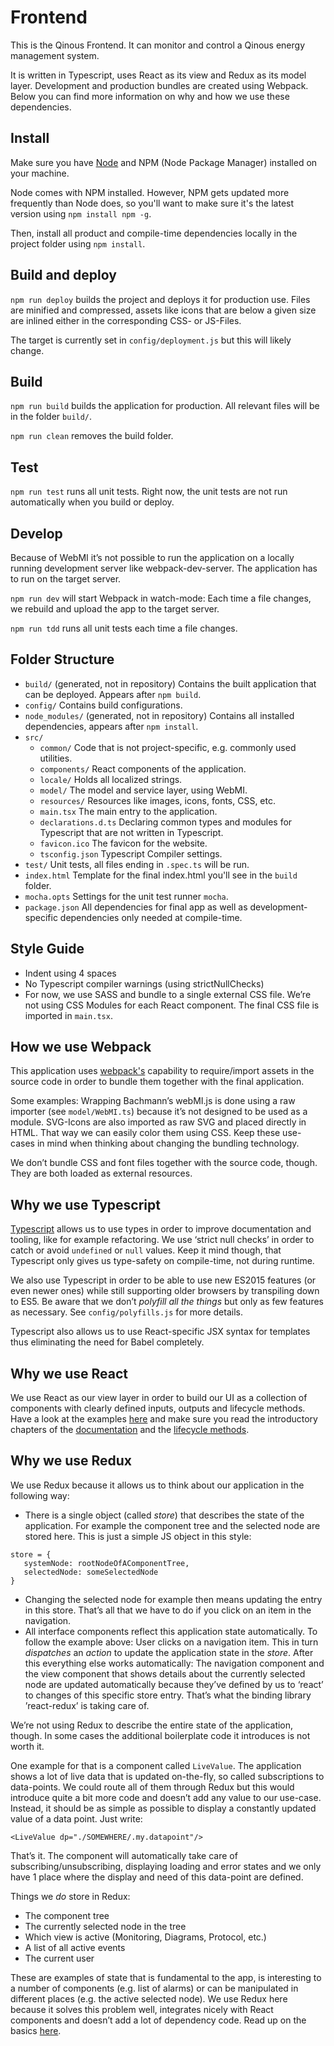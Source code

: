 # Frontend

This is the Qinous Frontend. It can monitor and control a Qinous energy management system.

It is written in Typescript, uses React as its view and Redux as its model layer. Development and production bundles are created using Webpack. Below you can find more information on why and how we use these dependencies.

## Install

Make sure you have [Node](https://nodejs.org/en/) and NPM (Node Package Manager) installed on your machine. 

Node comes with NPM installed. However, NPM gets updated more frequently than Node does, so you'll want to make sure it's the latest version using `npm install npm -g`.

Then, install all product and compile-time dependencies locally in the project folder using `npm install`.

## Build and deploy

`npm run deploy` builds the project and deploys it for production use. Files are minified and compressed, assets like icons that are below a given size are inlined either in the corresponding CSS- or JS-Files.

The target is currently set in `config/deployment.js` but this will likely change.

## Build

`npm run build` builds the application for production. All relevant files will be in the folder `build/`.

`npm run clean` removes the build folder.

## Test

`npm run test` runs all unit tests. Right now, the unit tests are not run automatically when you build or deploy.

## Develop

Because of WebMI it’s not possible to run the application on a locally running development server like webpack-dev-server. The application has to run on the target server.

`npm run dev` will start Webpack in watch-mode: Each time a file changes, we rebuild and upload the app to the target server.

`npm run tdd` runs all unit tests each time a file changes.

## Folder Structure

- `build/` (generated, not in repository) Contains the built application that can be deployed. Appears after `npm build`.
- `config/` Contains build configurations.
- `node_modules/` (generated, not in repository) Contains all installed dependencies, appears after `npm install`.
- `src/`
    - `common/` Code that is not project-specific, e.g. commonly used utilities.
    - `components/` React components of the application.
    - `locale/` Holds all localized strings.
    - `model/` The model and service layer, using WebMI.
    - `resources/` Resources like images, icons, fonts, CSS, etc.
    - `main.tsx` The main entry to the application.
    - `declarations.d.ts` Declaring common types and modules for Typescript that are not written in Typescript.
    - `favicon.ico` The favicon for the website.
    - `tsconfig.json` Typescript Compiler settings.
- `test/` Unit tests, all files ending in `.spec.ts` will be run.
- `index.html` Template for the final index.html you'll see in the `build` folder.
- `mocha.opts` Settings for the unit test runner `mocha`.
- `package.json` All dependencies for final app as well as development-specific dependencies only needed at compile-time.

## Style Guide

- Indent using 4 spaces
- No Typescript compiler warnings (using strictNullChecks)
- For now, we use SASS and bundle to a single external CSS file. We’re not using CSS Modules for each React component. The final CSS file is imported in `main.tsx`.

## How we use Webpack

This application uses [webpack's](https://github.com/webpack/webpack) capability to require/import assets in the source code in order to bundle them together with the final application. 

Some examples: Wrapping Bachmann’s webMI.js is done using a raw importer (see `model/WebMI.ts`) because it’s not designed to be used as a module. SVG-Icons are also imported as raw SVG and placed directly in HTML. That way we can easily color them using CSS. Keep these use-cases in mind when thinking about changing the bundling technology.

We don’t bundle CSS and font files together with the source code, though. They are both loaded as external resources.

## Why we use Typescript

[Typescript](http://www.typescriptlang.org/) allows us to use types in order to improve documentation and tooling, like for example refactoring. We use ‘strict null checks’ in order to catch or avoid `undefined` or `null` values. Keep it mind though, that Typescript only gives us type-safety on compile-time, not during runtime.

We also use Typescript in order to be able to use new ES2015 features (or even newer ones) while still supporting older browsers by transpiling down to ES5. Be aware that we don’t *polyfill all the things* but only as few features as necessary. See `config/polyfills.js` for more details.

Typescript also allows us to use React-specific JSX syntax for templates thus eliminating the need for Babel completely.

## Why we use React

We use React as our view layer in order to build our UI as a collection of components with clearly defined inputs, outputs and lifecycle methods. Have a look at the examples [here](https://facebook.github.io/react/index.html) and make sure you read the introductory chapters of the [documentation](https://facebook.github.io/react/docs/why-react.html) and the [lifecycle methods](https://facebook.github.io/react/docs/component-specs.html).

## Why we use Redux

We use Redux because it allows us to think about our application in the following way:

- There is a single object (called *store*) that describes the state of the application. For example the component tree and the selected node are stored here. This is just a simple JS object in this style:
```
store = {
   systemNode: rootNodeOfAComponentTree,
   selectedNode: someSelectedNode
}
```


- Changing the selected node for example then means updating the entry in this store. That’s all that we have to do if you click on an item in the navigation.
- All interface components reflect this application state automatically. To follow the example above: User clicks on a navigation item. This in turn *dispatches* an *action* to update the application state in the *store*. After this everything else works automatically: The navigation component and the view component that shows details about the currently selected node are updated automatically because they’ve defined by us to ‘react’ to changes of this specific store entry. That’s what the binding library ’react-redux’ is taking care of.

We’re not using Redux to describe the entire state of the application, though. In some cases the additional boilerplate code it introduces is not worth it.

One example for that is a component called `LiveValue`. The application shows a lot of live data that is updated on-the-fly, so called subscriptions to data-points. We could route all of them through Redux but this would introduce quite a bit more code and doesn’t add any value to our use-case. Instead, it should be as simple as possible to display a constantly updated value of a data point. Just write:

```
<LiveValue dp="./SOMEWHERE/.my.datapoint"/>
```

That’s it. The component will automatically take care of subscribing/unsubscribing, displaying loading and error states and we only have 1 place where the display and need of this data-point are defined.

Things we *do* store in Redux:

- The component tree
- The currently selected node in the tree
- Which view is active (Monitoring, Diagrams, Protocol, etc.)
- A list of all active events
- The current user

These are examples of state that is fundamental to the app, is interesting to a number of components (e.g. list of alarms) or can be manipulated in different places (e.g. the active selected node). We use Redux here because it solves this problem well, integrates nicely with React components and doesn’t add a lot of dependency code. Read up on the basics [here](http://redux.js.org/docs/basics/DataFlow.html).

